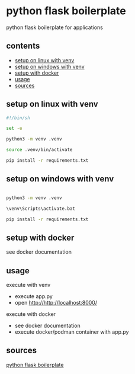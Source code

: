 
<!-- omit in toc -->
# python flask boilerplate

python flask boilerplate for applications

<!-- omit in toc -->
## contents

- [setup on linux with venv](#setup-on-linux-with-venv)
- [setup on windows with venv](#setup-on-windows-with-venv)
- [setup with docker](#setup-with-docker)
- [usage](#usage)
- [sources](#sources)

## setup on linux with venv

```sh
#!/bin/sh

set -e

python3 -m venv .venv

source .venv/bin/activate

pip install -r requirements.txt

```

## setup on windows with venv

```sh

python3 -m venv .venv

\venv\Scripts\activate.bat

pip install -r requirements.txt

```

## setup with docker

see docker documentation

## usage

execute with venv

- execute app.py
- open <http://http://localhost:8000/>

execute with docker

- see docker documentation
- execute docker/podman container with app.py

## sources

[python flask boilerplate](https://www.python-boilerplate.com/py3+flask+executable+logging)
